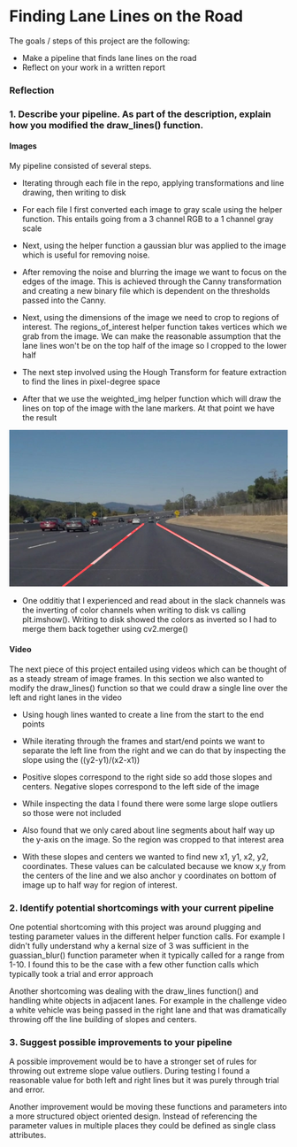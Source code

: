# **Finding Lane Lines on the Road** 

The goals / steps of this project are the following:
* Make a pipeline that finds lane lines on the road
* Reflect on your work in a written report

[//]: # (Image References)

[image1]: ./test_images_output/output_solidWhiteCurve.jpg "Solid White Curve"

### Reflection

### 1. Describe your pipeline. As part of the description, explain how you modified the draw_lines() function.

#### Images

My pipeline consisted of several steps. 

* Iterating through each file in the repo, applying transformations and line drawing, then writing to disk

* For each file I first converted each image to gray scale using the helper function. This entails going from a 3 channel RGB to a 1 channel gray scale

* Next, using the helper function a gaussian blur was applied to the image which is useful for removing noise.

* After removing the noise and blurring the image we want to focus on the edges of the image. This is achieved through the Canny transformation and creating a new binary file which is dependent on the thresholds passed into the Canny.

* Next, using the dimensions of the image we need to crop to regions of interest. The regions_of_interest helper function takes vertices which we grab from the image. We can make the reasonable assumption that the lane lines won't be on the top half of the image so I cropped to the lower half

* The next step involved using the Hough Transform for feature extraction to find the lines in pixel-degree space

* After that we use the weighted_img helper function which will draw the lines on top of the image with the lane markers. At that point we have the result

![alt text][image1]

* One odditiy that I experienced and read about in the slack channels was the inverting of color channels when writing to disk vs calling plt.imshow(). Writing to disk showed the colors as inverted so I had to merge them back together using cv2.merge()

#### Video

The next piece of this project entailed using videos which can be thought of as a steady stream of image frames. In this section we also wanted to modify the draw_lines() function so that we could draw a single line over the left and right lanes in the video

* Using hough lines wanted to create a line from the start to the end points

* While iterating through the frames and start/end points we want to separate the left line from the right and we can do that by inspecting the slope using the ((y2-y1)/(x2-x1))

* Positive slopes correspond to the right side so add those slopes and centers. Negative slopes correspond to the left side of the image

* While inspecting the data I found there were some large slope outliers so those were not included

* Also found that we only cared about line segments about half way up the y-axis on the image. So the region was cropped to that interest area

* With these slopes and centers we wanted to find new x1, y1, x2, y2, coordinates. These values can be calculated because we know x,y from the centers of the line and we also anchor y coordinates on bottom of image up to half way for region of interest.

### 2. Identify potential shortcomings with your current pipeline

One potential shortcoming with this project was around plugging and testing parameter values in the different helper function calls. For example I didn't fully understand why a kernal size of 3 was sufficient in the guassian_blur() function parameter when it typically called for a range from 1-10. I found this to be the case with a few other function calls which typically took a trial and error approach

Another shortcoming was dealing with the draw_lines function() and handling white objects in adjacent lanes. For example in the challenge video a white vehicle was being passed in the right lane and that was dramatically throwing off the line building of slopes and centers.

### 3. Suggest possible improvements to your pipeline

A possible improvement would be to have a stronger set of rules for throwing out extreme slope value outliers. During testing I found a reasonable value for both left and right lines but it was purely through trial and error. 

Another improvement would be moving these functions and parameters into a more structured object oriented design. Instead of referencing the parameter values in multiple places they could be defined as single class attributes.
